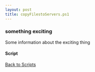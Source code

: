 ```yaml
---
layout: post
title: copyFilestoServers.ps1
---
```


### something exciting

Some information about the exciting thing

#### Script

<script async src="https://gist-it.appspot.com/github.com/BanterBoy/scripts-blog/blob/master/PowerShell/scripts/fileManagement/copyFilestoServers.PS1" crossorigin="anonymous"></script>

<a href="/menu/_pages/scripts.html">Back to Scripts</a>
